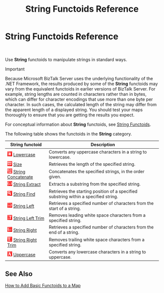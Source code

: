 ﻿---
title: String Functoids Reference
TOCTitle: String Functoids Reference
ms:assetid: dfaf1813-21bf-4000-9010-845788c9cb45
ms:mtpsurl: https://msdn.microsoft.com/en-us/library/Aa561496(v=BTS.80)
ms:contentKeyID: 51532859
ms.date: 08/30/2017
mtps_version: v=BTS.80
---

# String Functoids Reference

 

Use **String** functoids to manipulate strings in standard ways.


> [!IMPORTANT]
> <P>Because Microsoft BizTalk Server uses the underlying functionality of the .NET Framework, the results produced by some of the <STRONG>String</STRONG> functoids may vary from the equivalent functoids in earlier versions of BizTalk Server. For example, string lengths are counted in characters rather than in bytes, which can differ for character encodings that use more than one byte per character. In such cases, the calculated length of the string may differ from the apparent length of a displayed string. You should test your maps thoroughly to ensure that you are getting the results you expect.</P>



For conceptual information about **String** functoids, see [String Functoids](https://msdn.microsoft.com/library/aa559399\(v=bts.80\)).

The following table shows the functoids in the **String** category.

<table>
<thead>
<tr class="header">
<th>String functoid</th>
<th>Description</th>
</tr>
</thead>
<tbody>
<tr class="odd">
<td><img src="images/Aa561496.ea061045-90f5-43e4-8570-536fb9c209a5(BTS.80).jpeg" /> <a href="lowercase-functoid.md">Lowercase</a></td>
<td>Converts any uppercase characters in a string to lowercase.</td>
</tr>
<tr class="even">
<td><img src="images/Aa561736.a3a598ef-7c99-4233-bb27-837654716336(BTS.80).jpeg" /> <a href="size-functoid.md">Size</a></td>
<td>Retrieves the length of the specified string.</td>
</tr>
<tr class="odd">
<td><img src="images/Aa560973.07a7260b-f81d-4e69-950c-77a5415914c1(BTS.80).jpeg" /> <a href="string-concatenate-functoid.md">String Concatenate</a></td>
<td>Concatenates the specified strings, in the order given.</td>
</tr>
<tr class="even">
<td><img src="images/Aa561774.05f857b9-4210-44aa-844b-e08b5aeef95b(BTS.80).jpeg" /> <a href="string-extract-functoid.md">String Extract</a></td>
<td>Extracts a substring from the specified string.</td>
</tr>
<tr class="odd">
<td><img src="images/Aa561496.0b987a7f-bbd1-4f37-b36a-381ea77dd4f3(BTS.80).jpeg" /> <a href="string-find-functoid.md">String Find</a></td>
<td>Retrieves the starting position of a specified substring within a specified string.</td>
</tr>
<tr class="even">
<td><img src="images/Aa560209.ff628f0e-ece2-425c-8538-1863eb56cc46(BTS.80).jpeg" /> <a href="string-left-functoid.md">String Left</a></td>
<td>Retrieves a specified number of characters from the start of a string.</td>
</tr>
<tr class="odd">
<td><img src="images/Aa561391.2474def6-b3d8-43f9-8fe0-a83821467bd9(BTS.80).jpeg" /> <a href="string-left-trim-functoid.md">String Left Trim</a></td>
<td>Removes leading white space characters from a specified string.</td>
</tr>
<tr class="even">
<td><img src="images/Aa561496.f66f1dd4-7c59-453e-9080-c4fcc921f26d(BTS.80).jpeg" /> <a href="string-right-functoid.md">String Right</a></td>
<td>Retrieves a specified number of characters from the end of a string.</td>
</tr>
<tr class="odd">
<td><img src="images/Aa559699.9798a96d-dfee-47aa-a09c-913eba37743e(BTS.80).jpeg" /> <a href="string-right-trim-functoid.md">String Right Trim</a></td>
<td>Removes trailing white space characters from a specified string.</td>
</tr>
<tr class="even">
<td><img src="images/Aa547624.e0c8c03c-312d-4d9e-ad77-902daac11fee(BTS.80).jpeg" /> <a href="uppercase-functoid.md">Uppercase</a></td>
<td>Converts any lowercase characters in a string to uppercase.</td>
</tr>
</tbody>
</table>


## See Also

[How to Add Basic Functoids to a Map](https://msdn.microsoft.com/library/aa560635\(v=bts.80\))

